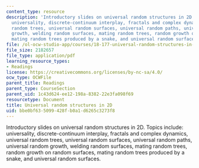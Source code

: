 ```yaml
---
content_type: resource
description: 'Introductory slides on universal random structures in 2D. Topics include:
  universality, discrete-continuum interplay, fractals and complex dynamics, universal
  random trees, universal random surfaces, universal random paths, universal random
  growth, welding random surfaces, mating random trees, random growth on random surfaces,
  mating random trees produced by a snake, and universal random surfaces.'
file: /ol-ocw-studio-app/courses/18-177-universal-random-structures-in-2d-fall-2015/bbe0bf635099428fb0a1d6265c3273f8_MIT18_177F15_Intro.pdf
file_size: 2182657
file_type: application/pdf
learning_resource_types:
- Readings
license: https://creativecommons.org/licenses/by-nc-sa/4.0/
ocw_type: OCWFile
parent_title: Readings
parent_type: CourseSection
parent_uid: 1c43d624-ee12-198a-8382-22e3fa098f69
resourcetype: Document
title: Universal random structures in 2D
uid: bbe0bf63-5099-428f-b0a1-d6265c3273f8
---
```

Introductory slides on universal random structures in 2D. Topics include: universality, discrete-continuum interplay, fractals and complex dynamics, universal random trees, universal random surfaces, universal random paths, universal random growth, welding random surfaces, mating random trees, random growth on random surfaces, mating random trees produced by a snake, and universal random surfaces.